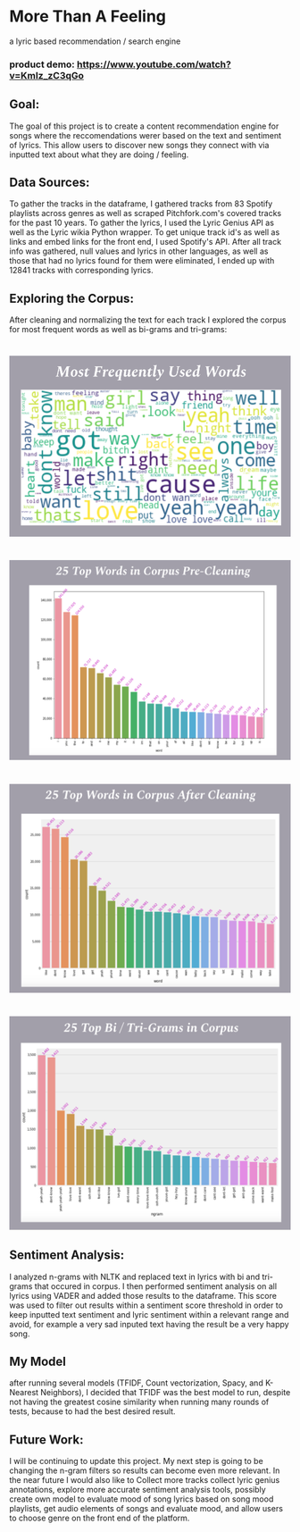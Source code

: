 # More Than A Feeling
a lyric based recommendation / search engine

### product demo: https://www.youtube.com/watch?v=KmIz_zC3qGo

## Goal:
The goal of this project is to create a content recommendation engine for songs where the reccomendations werer based on the text and sentiment of lyrics. This allow users to discover new songs they connect with via inputted text about what they are doing / feeling.

## Data Sources:
To gather the tracks in the dataframe, I gathered tracks from 83 Spotify playlists across genres as well as scraped Pitchfork.com's covered tracks for the past 10 years. To gather the lyrics, I used the Lyric Genius API as well as the Lyric wikia Python wrapper. To get unique track id's as well as links and embed links for the front end, I used Spotify's API. After all track info was gathered, null values and lyrics in other languages, as well as those that had no lyrics found for them were eliminated, I ended up with 12841 tracks with corresponding lyrics.

## Exploring the Corpus:
After cleaning and normalizing the text for each track I explored the corpus for most frequent words as well as bi-grams and tri-grams:

#
![wordcloud](Readme_Images/wordcloud.png)
#
![pre-cleaning freq chart](Readme_Images/precleanfrequency.png)
#
![post-cleaning freq chart](Readme_Images/postclean.png)
#
![ngram freq chart](Readme_Images/ngrams.png)


## Sentiment Analysis: 
I analyzed n-grams with NLTK and replaced text in lyrics with bi and tri-grams that occured in corpus. I then performed sentiment analysis on all lyrics using VADER and added those results to the dataframe. This score was used to filter out results within a sentiment score threshold in order to keep inputted text sentiment and lyric sentiment within a relevant range and avoid, for example a very sad inputed text having the result be a very happy song. 

## My Model
after running several models (TFIDF, Count vectorization, Spacy, and K- Nearest Neighbors), I decided that TFIDF was the best model to run, despite not having the greatest cosine similarity when running many rounds of tests, because to had the best desired result. 

## Future Work:
I will be continuing to update this project. My next step is going to be changing the n-gram filters so results can become even more relevant. In the near future I would also like to Collect more tracks collect lyric genius annotations, explore more accurate sentiment analysis tools, possibly create own model to evaluate mood of song lyrics based on song mood playlists, get audio elements of songs and evaluate mood, and allow users to choose genre on the front end of the platform.
